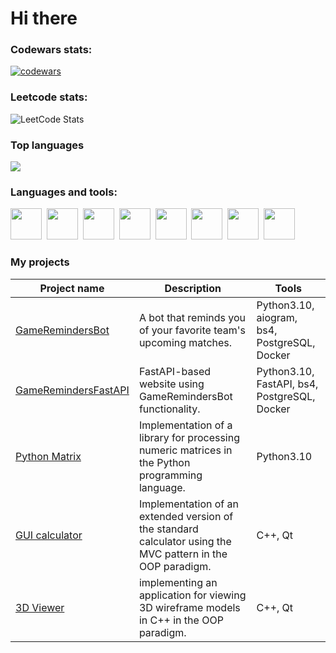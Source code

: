 # Hi there

### Codewars stats:
[![codewars](https://www.codewars.com/users/rosettel_s21/badges/large)](https://www.codewars.com/users/rosettel_s21)
### Leetcode stats:
![LeetCode Stats](https://leetcard.jacoblin.cool/rosettel_s21?theme=nord&font=ABeeZee)
### Top languages
![](http://github-profile-summary-cards.vercel.app/api/cards/repos-per-language?username=dmitryvshivtsev&theme=city_lights)
### Languages and tools:
<img src="https://cdn.jsdelivr.net/gh/devicons/devicon/icons/docker/docker-original.svg" width="50" height="50"/>&nbsp;
<img src="https://cdn.jsdelivr.net/gh/devicons/devicon/icons/python/python-original.svg" width="50" height="50"/>&nbsp;
<img src="https://cdn.jsdelivr.net/gh/devicons/devicon/icons/fastapi/fastapi-original.svg" width="50" height="50"/>&nbsp;
<img src="https://cdn.jsdelivr.net/gh/devicons/devicon/icons/postgresql/postgresql-plain.svg" width="50" height="50"/>&nbsp;
<img src="https://cdn.jsdelivr.net/gh/devicons/devicon/icons/linux/linux-original.svg" width="50" height="50"/>&nbsp;
<img src="https://cdn.jsdelivr.net/gh/devicons/devicon/icons/bash/bash-original.svg" width="50" height="50"/>&nbsp;
<img src="https://cdn.jsdelivr.net/gh/devicons/devicon/icons/git/git-original.svg" width="50" height="50"/>&nbsp;
<img src="https://cdn.jsdelivr.net/gh/devicons/devicon/icons/cplusplus/cplusplus-original.svg" width="50" height="50"/>&nbsp;
### My projects
| Project name | Description | Tools |
|--------------|-------------|-------|
| [GameRemindersBot](https://github.com/dmitryvshivtsev/GameRemindersBot) | A bot that reminds you of your favorite team's upcoming matches. | Python3.10, aiogram, bs4, PostgreSQL, Docker |
| [GameRemindersFastAPI](https://github.com/dmitryvshivtsev/GameRemindersFastAPI) | FastAPI-based website using GameRemindersBot functionality. | Python3.10, FastAPI, bs4, PostgreSQL, Docker |
| [Python Matrix](https://github.com/dmitryvshivtsev/Python_Matrix) | Implementation of a library for processing numeric matrices in the Python programming language. | Python3.10 |
| [GUI calculator](https://github.com/dmitryvshivtsev/GUI_Calculator) | Implementation of an extended version of the standard calculator using the MVC pattern in the OOP paradigm. | C++, Qt |
| [3D Viewer](https://github.com/dmitryvshivtsev/Viewer-for-3D-objects) | implementing an application for viewing 3D wireframe models in C++ in the OOP paradigm. | C++, Qt |







